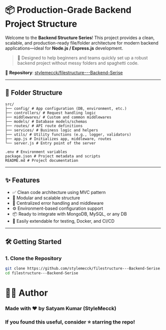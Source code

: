 # 📦 Production-Grade Backend Project Structure

Welcome to the **Backend Structure Series**! This project provides a clean, scalable, and production-ready file/folder architecture for modern backend applications—ideal for **Node.js / Express.js** development.

> 🚀 Designed to help beginners and teams quickly set up a robust backend project without messy folders and spaghetti code.

🔗 **Repository**: [stylemecck/filestructure---Backend-Serise](https://github.com/stylemecck/filestructure---Backend-Serise)

---

## 📁 Folder Structure
```
src/
├── config/ # App configuration (DB, environment, etc.)
├── controllers/ # Request handling logic
├── middlewares/ # Custom and common middlewares
├── models/ # Database models/schemas
├── routes/ # API route definitions
├── services/ # Business logic and helpers
├── utils/ # Utility functions (e.g., logger, validators)
├── app.js # Initializes app, middleware, routes
└── server.js # Entry point of the server

.env # Environment variables
package.json # Project metadata and scripts
README.md # Project documentation
```

---

## ✨ Features

- ✅ Clean code architecture using MVC pattern
- 🔄 Modular and scalable structure
- 🔐 Centralized error handling and middleware
- ⚙️ Environment-based configuration support
- 📦 Ready to integrate with MongoDB, MySQL, or any DB
- 🧪 Easily extendable for testing, Docker, and CI/CD

---

## 🛠️ Getting Started

### 1. Clone the Repository

```bash
git clone https://github.com/stylemecck/filestructure---Backend-Serise.git
cd filestructure---Backend-Serise 
```
# 👨‍💻 Author
### Made with ❤️ by Satyam Kumar (StyleMecck)
### If you found this useful, consider ⭐ starring the repo!